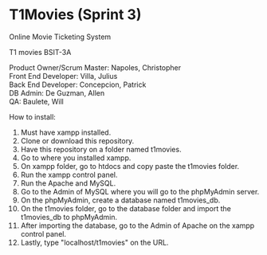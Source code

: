 # T1Movies (Sprint 3)

Online Movie Ticketing System

T1 movies BSIT-3A

Product Owner/Scrum Master: Napoles, Christopher <br>
Front End Developer: Villa, Julius <br>
Back End Developer: Concepcion, Patrick <br>
DB Admin: De Guzman, Allen <br>
QA: Baulete, Will <br>

How to install: <br>

1. Must have xampp installed. <br>
2. Clone or download this repository. <br>
3. Have this repository on a folder named t1movies. <br>
4. Go to where you installed xampp. <br>
5. On xampp folder, go to htdocs and copy paste the t1movies folder. <br>
6. Run the xampp control panel. <br>
7. Run the Apache and MySQL. <br>
8. Go to the Admin of MySQL where you will go to the phpMyAdmin server. <br>
9. On the phpMyAdmin, create a database named t1movies_db. <br>
10. On the t1movies folder, go to the database folder and import the t1movies_db to phpMyAdmin. <br>
11. After importing the database, go to the Admin of Apache on the xampp control panel. <br>
12. Lastly, type "localhost/t1movies" on the URL. <br>
